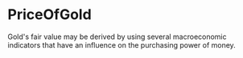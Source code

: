 # PriceOfGold
Gold's fair value may be derived by using several macroeconomic indicators that have an influence on the purchasing power of money. 
